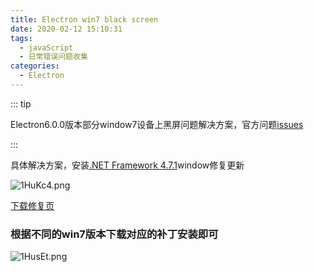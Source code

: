 ```yaml
---
title: Electron win7 black screen
date: 2020-02-12 15:10:31
tags: 
  - javaScript
  - 日常错误问题收集
categories:
  - Electron
---
```


::: tip

Electron6.0.0版本部分window7设备上黑屏问题解决方案，官方问题[issues](https://github.com/electron/electron/issues/19569)

:::

<!-- more -->

具体解决方案，安装[.NET Framework 4.7.1](https://support.microsoft.com/en-us/help/4019990/update-for-the-d3dcompiler-47-dll-component-on-windows)window修复更新

![1HuKc4.png](https://s2.ax1x.com/2020/02/12/1HuKc4.png)

[下载修复页](https://support.microsoft.com/en-us/help/4020302/the-net-framework-4-7-installation-is-blocked-on-windows-7-windows-ser)

### 根据不同的win7版本下载对应的补丁安装即可

![1HusEt.png](https://s2.ax1x.com/2020/02/12/1HusEt.png)
